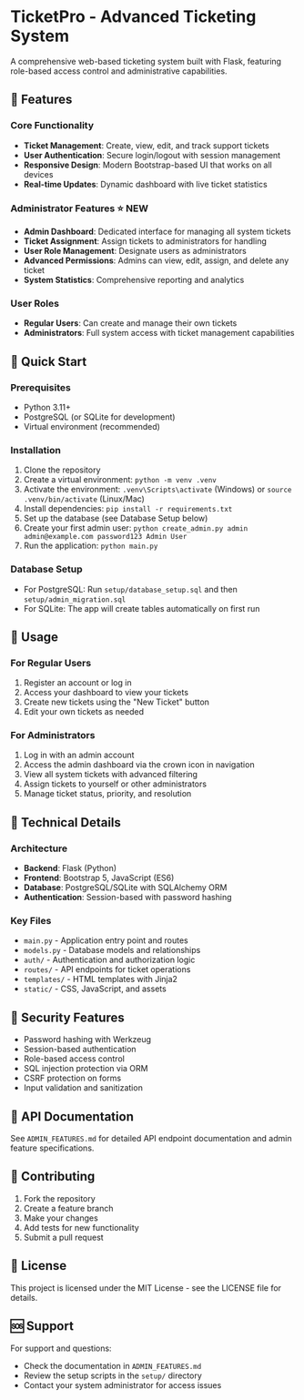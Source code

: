 # TicketPro - Advanced Ticketing System

A comprehensive web-based ticketing system built with Flask, featuring role-based access control and administrative capabilities.

## 🌟 Features

### Core Functionality
- **Ticket Management**: Create, view, edit, and track support tickets
- **User Authentication**: Secure login/logout with session management  
- **Responsive Design**: Modern Bootstrap-based UI that works on all devices
- **Real-time Updates**: Dynamic dashboard with live ticket statistics

### Administrator Features ⭐ NEW
- **Admin Dashboard**: Dedicated interface for managing all system tickets
- **Ticket Assignment**: Assign tickets to administrators for handling
- **User Role Management**: Designate users as administrators
- **Advanced Permissions**: Admins can view, edit, assign, and delete any ticket
- **System Statistics**: Comprehensive reporting and analytics

### User Roles
- **Regular Users**: Can create and manage their own tickets
- **Administrators**: Full system access with ticket management capabilities

## 🚀 Quick Start

### Prerequisites
- Python 3.11+
- PostgreSQL (or SQLite for development)
- Virtual environment (recommended)

### Installation
1. Clone the repository
2. Create a virtual environment: `python -m venv .venv`
3. Activate the environment: `.venv\Scripts\activate` (Windows) or `source .venv/bin/activate` (Linux/Mac)
4. Install dependencies: `pip install -r requirements.txt`
5. Set up the database (see Database Setup below)
6. Create your first admin user: `python create_admin.py admin admin@example.com password123 Admin User`
7. Run the application: `python main.py`

### Database Setup
- For PostgreSQL: Run `setup/database_setup.sql` and then `setup/admin_migration.sql`
- For SQLite: The app will create tables automatically on first run

## 📱 Usage

### For Regular Users
1. Register an account or log in
2. Access your dashboard to view your tickets
3. Create new tickets using the "New Ticket" button
4. Edit your own tickets as needed

### For Administrators
1. Log in with an admin account
2. Access the admin dashboard via the crown icon in navigation
3. View all system tickets with advanced filtering
4. Assign tickets to yourself or other administrators
5. Manage ticket status, priority, and resolution

## 🔧 Technical Details

### Architecture
- **Backend**: Flask (Python)
- **Frontend**: Bootstrap 5, JavaScript (ES6)
- **Database**: PostgreSQL/SQLite with SQLAlchemy ORM
- **Authentication**: Session-based with password hashing

### Key Files
- `main.py` - Application entry point and routes
- `models.py` - Database models and relationships
- `auth/` - Authentication and authorization logic
- `routes/` - API endpoints for ticket operations
- `templates/` - HTML templates with Jinja2
- `static/` - CSS, JavaScript, and assets

## 🔐 Security Features
- Password hashing with Werkzeug
- Session-based authentication
- Role-based access control
- SQL injection protection via ORM
- CSRF protection on forms
- Input validation and sanitization

## 📖 API Documentation
See `ADMIN_FEATURES.md` for detailed API endpoint documentation and admin feature specifications.

## 🤝 Contributing
1. Fork the repository
2. Create a feature branch
3. Make your changes
4. Add tests for new functionality
5. Submit a pull request

## 📄 License
This project is licensed under the MIT License - see the LICENSE file for details.

## 🆘 Support
For support and questions:
- Check the documentation in `ADMIN_FEATURES.md`
- Review the setup scripts in the `setup/` directory
- Contact your system administrator for access issues
